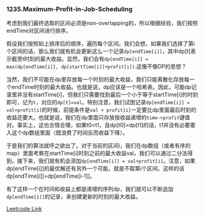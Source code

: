 ### 1235.Maximum-Profit-in-Job-Scheduling

考虑到我们最终选取的区间必须是non-overlapping的，所以根据经验，我们按照endTime对区间进行排序。

假设我们按照如上排序后的顺序，遍历每个区间。我们会想，如果我们选择了第i个区间的话，那么我们就有机会更新这么一个记录```dp[endTime[i]]```，其中dp[t]表示截至t时刻的最大收益。显然，我们会有```dp[endTime[i]] = max(dp[endTime[i]], dp[startTime[i]]+profit[i])```.这像不像DP的思想？

当然，我们不可能在dp里存放每一个时刻的最大收益，我们只能离散化存放每一个endTime时刻的最大收益。也就是说，dp应该是一个哈希表。因此，可能dp记录里并没有startTime[i]，但我们只需要找到最后一个小于等于startTime[i]的时刻即可，记为```t```，对应的```dp[t]=val```。特别注意，我们试图记录```dp[endTime[i]] = val+profit[i]```的时候，前提条件是```val + profit[i]```一定要比dp里面最后时刻的收益还要大。也就是说，我们在dp里面只存放按收益递增的```time->profit```键值对。事实上，这也合情合理，如果t0<t1，且dp[t0]>dp[t1]的话，t1并没有必要塞入这个dp数组里面（既浪费了时间反而收益下降）。

于是我们的算法就呼之欲出了。对于当前的区间i，我们在dp数组（或者有序的map）里面考察在startTime[i]时刻之前的最大收益val，我们可以通过二分法得到。接下来，我们就有机会添加```dp[endTime[i]] = val+profit[i]```。注意，如果dp[endTime[i]]的最优解还有另外一个可能，就是不取第i个区间，这样的话dp[endTime[i]]=dp[endTime[i-1]]。

有了这样一个在时间和收益上都是递增的序列dp，我们就可以不断追加```dp[endTime[i]]```的记录，来创建更新的时刻的最大收益。


[Leetcode Link](https://leetcode.com/problems/maximum-profit-in-job-scheduling)
